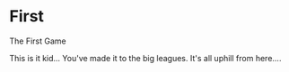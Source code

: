 # First
The First Game


This is it kid... You've made it to the big leagues. It's all uphill from here.... 
